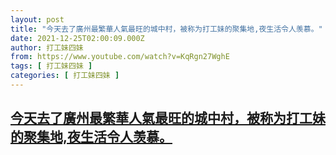 ```yaml
---
layout: post
title: "今天去了廣州最繁華人氣最旺的城中村，被称为打工妹的聚集地,夜生活令人羡慕。"
date: 2021-12-25T02:00:09.000Z
author: 打工妹四妹
from: https://www.youtube.com/watch?v=KqRgn27WghE
tags: [ 打工妹四妹 ]
categories: [ 打工妹四妹 ]
---
```

<!--1640397609000-->
[今天去了廣州最繁華人氣最旺的城中村，被称为打工妹的聚集地,夜生活令人羡慕。](https://www.youtube.com/watch?v=KqRgn27WghE)
------

<div>

</div>
